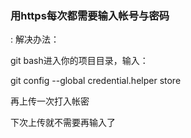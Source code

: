 ### 用https每次都需要输入帐号与密码

: 解决办法：

git bash进入你的项目目录，输入：

git config --global credential.helper store

再上传一次打入帐密

下次上传就不需要再输入了
